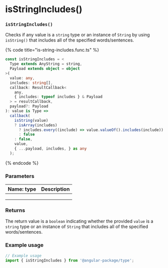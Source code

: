 # isStringIncludes()

### `isStringIncludes()`

Checks if any value is a `string` type or an instance of `String` by using `isString()` that includes all of the specified words/sentences.

{% code title="is-string-includes.func.ts" %}
```typescript
const isStringIncludes = <
  Type extends AnyString = string,
  Payload extends object = object
>(
  value: any,
  includes: string[],
  callback: ResultCallback<
    any,
    { includes: typeof includes } & Payload
  > = resultCallback,
  payload?: Payload
): value is Type =>
  callback(
    isString(value)
    ? isArray(includes)
      ? includes.every((include) => value.valueOf().includes(include))
      : false
    : false,
    value,
    { ...payload, includes, } as any
  );
```
{% endcode %}

### Parameters

| Name: type | Description |
| ---------- | ----------- |
|            |             |
|            |             |
|            |             |

### Returns

The return value is a `boolean` indicating whether the provided `value` is a `string` type or an instance of `String` that includes all of the specified words/sentences.

### Example usage

```typescript
// Example usage
import { isStringIncludes } from '@angular-package/type';

```

